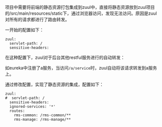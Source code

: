项目中需要将前端的静态资源打包集成到zuul中，直接将静态资源放到zuul项目的/src/main/resources/static下，通过浏览器访问，发现无法访问。原因是zuul对所有的请求都进行了路由转发。

一开始的配置如下：

```
zuul:
  servlet-path: /
  sensitive-headers:
```

在这种配置下，zuul对于后台其他restful服务进行的自动转发：

如eureka中注册了a服务，当访问`/a/service`时，zuul自动将该请求转发到a服务上。

通过修改配置，实现了静态资源的集成，配置如下：

```
zuul:
#  servlet-path: /
  sensitive-headers:
  ignored-services: '*'
  routes:
    rms-common: /rms-common/**
    rms-manage: /rms-manage/**
```


